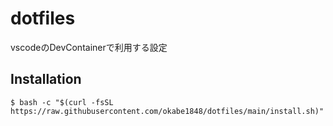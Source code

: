# dotfiles
vscodeのDevContainerで利用する設定

## Installation

```shell
$ bash -c "$(curl -fsSL https://raw.githubusercontent.com/okabe1848/dotfiles/main/install.sh)"
```
